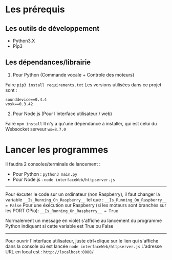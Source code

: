 # Les prérequis 

## Les outils de développement
- Python3.X
- Pip3

## Les dépendances/librairie

1. Pour Python (Commande vocale + Controle des moteurs)

Faire `pip3 install requirements.txt`
Les versions utilisées dans ce projet sont : 
```
sounddevice==0.4.4
vosk==0.3.42
```

2. Pour Node.js (Pour l'interface utilisateur / web)

Faire `npm install`
Il n'y a qu'une dépendance à installer, qui est celui du Websocket serveur
`ws=8.7.0`

# Lancer les programmes

Il faudra 2 consoles/terminals de lancement :
- Pour Python : `python3 main.py`
- Pour Node.js : `node interfaceWeb/httpserver.js`

_________

Pour éxcuter le code sur un ordinateur (non Raspberry), il faut changer la variable `__Is_Running_On_Raspberry__` tel que :
`__Is_Running_On_Raspberry__ = False`
Pour une éxécution sur Raspberry (si les moteurs sont branchés sur les PORT GPio):
`__Is_Running_On_Raspberry__ = True`

Normalement un message en violet s'affiche au lancement du programme Python indiquant si cette variable est True ou False

__________

Pour ouvrir l'interface utilisateur, juste ctrl+clique sur le lien qui s'affiche dans la console où est lancée `node interfaceWeb/httpserver.js`
L'adresse URL en local est : `http://localhost:8080/`